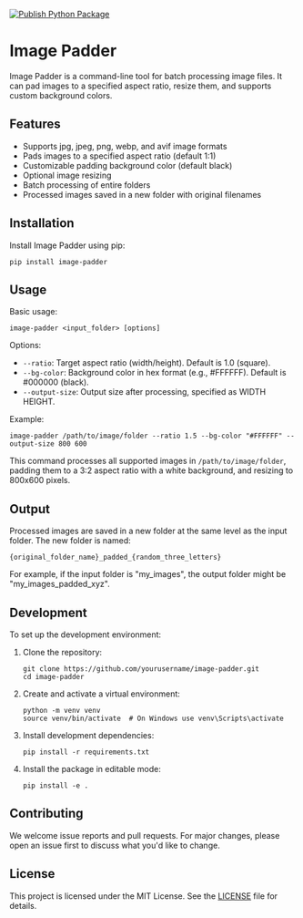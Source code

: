 [![Publish Python Package](https://github.com/crapthings/py-image-padder/actions/workflows/workflow.yml/badge.svg)](https://github.com/crapthings/py-image-padder/actions/workflows/workflow.yml)

# Image Padder

Image Padder is a command-line tool for batch processing image files. It can pad images to a specified aspect ratio, resize them, and supports custom background colors.

## Features

- Supports jpg, jpeg, png, webp, and avif image formats
- Pads images to a specified aspect ratio (default 1:1)
- Customizable padding background color (default black)
- Optional image resizing
- Batch processing of entire folders
- Processed images saved in a new folder with original filenames

## Installation

Install Image Padder using pip:

```
pip install image-padder
```

## Usage

Basic usage:

```
image-padder <input_folder> [options]
```

Options:
- `--ratio`: Target aspect ratio (width/height). Default is 1.0 (square).
- `--bg-color`: Background color in hex format (e.g., #FFFFFF). Default is #000000 (black).
- `--output-size`: Output size after processing, specified as WIDTH HEIGHT.

Example:

```
image-padder /path/to/image/folder --ratio 1.5 --bg-color "#FFFFFF" --output-size 800 600
```

This command processes all supported images in `/path/to/image/folder`, padding them to a 3:2 aspect ratio with a white background, and resizing to 800x600 pixels.

## Output

Processed images are saved in a new folder at the same level as the input folder. The new folder is named:

```
{original_folder_name}_padded_{random_three_letters}
```

For example, if the input folder is "my_images", the output folder might be "my_images_padded_xyz".

## Development

To set up the development environment:

1. Clone the repository:
   ```
   git clone https://github.com/yourusername/image-padder.git
   cd image-padder
   ```

2. Create and activate a virtual environment:
   ```
   python -m venv venv
   source venv/bin/activate  # On Windows use venv\Scripts\activate
   ```

3. Install development dependencies:
   ```
   pip install -r requirements.txt
   ```

4. Install the package in editable mode:
   ```
   pip install -e .
   ```

## Contributing

We welcome issue reports and pull requests. For major changes, please open an issue first to discuss what you'd like to change.

## License

This project is licensed under the MIT License. See the [LICENSE](LICENSE) file for details.
